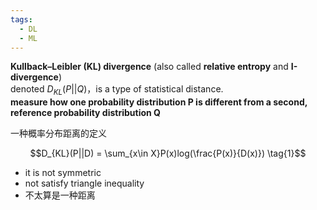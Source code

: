 ```yaml
---
tags:
  - DL
  - ML
---
```


**Kullback–Leibler (KL) divergence** (also called **relative entropy** and **I-divergence**)  
denoted $D_{KL}(P||Q)$，is a type of statistical distance.  
**measure how one probability distribution P is different from a second, reference probability distribution Q**  

一种概率分布距离的定义  

$$D_{KL}(P||D) = \sum_{x\in X}P(x)log(\frac{P(x)}{D(x)}) \tag{1}$$
- it is not symmetric
- not satisfy triangle inequality
- 不太算是一种距离



